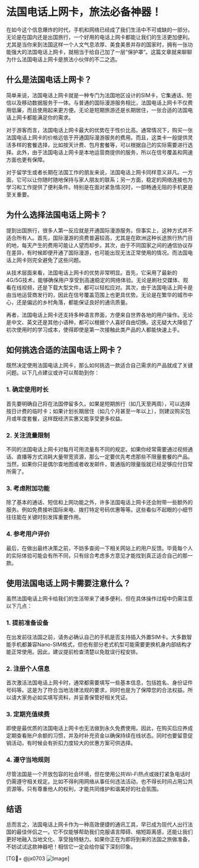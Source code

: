 # 法国电话上网卡，旅法必备神器！
在如今这个信息爆炸的时代，手机和网络已经成了我们生活中不可或缺的一部分。无论是在国内还是出国旅行，一个好用的电话上网卡都能让我们的生活更加便利。尤其是当你来到法国这样一个人文气息浓厚、美食美景并存的国家时，拥有一张功能强大的法国电话上网卡，就相当于给自己加了一层“保护罩”。这篇文章就来聊聊为什么法国电话上网卡是旅法小伙伴的不二之选。

## 什么是法国电话上网卡？
简单来说，法国电话上网卡就是一种专门为法国地区设计的SIM卡，它集通话、短信以及移动数据服务于一体。与普通的国际漫游服务相比，法国电话上网卡不仅费用低廉，而且使用起来更方便。无论是短期旅游还是长期居住，一张合适的法国电话上网卡都能满足你的需求。

对于游客而言，法国电话上网卡最大的优势在于性价比高。通常情况下，购买一张法国电话上网卡的价格远低于开通国际漫游服务的费用。而且，这类卡一般提供灵活多样的套餐选择，比如按天计费、包月套餐等，可以根据自己的实际需要进行选择。此外，由于法国电话上网卡是本地运营商提供的服务，所以在信号覆盖和网速方面也更有保障。

对于留学生或者长期在法国工作的朋友来说，法国电话上网卡同样意义非凡。一方面，它可以让你随时随地保持与家人朋友的联系；另一方面，稳定的网络连接也为学习和工作提供了便利条件。特别是在面对紧急情况时，一部畅通无阻的手机更是至关重要。

## 为什么选择法国电话上网卡？
提到出国旅行，很多人第一反应就是开通国际漫游服务。但事实上，这种方式并不适合所有人。首先，国际漫游的资费普遍较高，尤其是在欧洲这种长途旅行热门目的地，每天产生的费用可能让人望而却步。其次，由于不同国家之间的通信协议存在差异，有时候即便开通了国际漫游，也可能出现无法正常使用的情况。而法国电话上网卡则完全避免了这些问题。

从技术层面来看，法国电话上网卡的优势非常明显。首先，它采用了最新的4G/5G技术，能够确保用户享受到高速稳定的网络体验。无论是刷社交媒体、观看在线视频，还是下载大型文件，都可以轻松应对。其次，由于法国电话上网卡是由当地运营商发行的，因此在信号覆盖范围上也更具优势。无论是在繁华的城市中心，还是偏远的乡村角落，都能保证良好的通讯质量。

再者，法国电话上网卡还支持多种语言界面，方便来自世界各地的用户操作。无论是中文、英文还是其他小语种，都可以根据个人喜好自由切换。这无疑大大降低了初次使用时的学习成本，使得即使是第一次接触此类产品的人都能快速上手。

## 如何挑选合适的法国电话上网卡？
既然决定使用法国电话上网卡，那么如何挑选一款适合自己需求的产品就成了关键问题。以下几点建议或许可以帮助到你：

### 1. 确定使用时长
首先要明确自己将在法国停留多久。如果是短期旅行（如几天至两周），可以选择按日计费的临时卡；如果计划长期居住（如几个月甚至一年以上），则建议购买包月或年度套餐，这样既经济实惠又能享受更多权益。

### 2. 关注流量限制
不同的法国电话上网卡对每月可用流量有不同的规定。如果你经常需要通过视频通话、直播等方式消耗大量带宽资源，那么一定要优先考虑那些不限量套餐的产品。当然，如果你只是偶尔查地图或者收发邮件，普通版的限量版就已经足够应付日常所需了。

### 3. 考虑附加功能
除了基本的通话、短信和上网功能之外，许多法国电话上网卡还会附带一些额外的服务。例如免费接听国际来电、拨打特定号码优惠等等。这些看似不起眼的小细节往往能在关键时刻发挥重要作用。

### 4. 参考用户评价
最后，在做出最终决策之前，不妨多查阅一下相关网站上的用户反馈。毕竟每个人的实际体验可能会有所不同，只有综合考虑多方意见才能找到真正适合自己的那一款。

## 使用法国电话上网卡需要注意什么？
虽然法国电话上网卡给我们的生活带来了诸多便利，但在具体操作过程中仍需注意以下几点：

### 1. 提前准备设备
在出发前往法国之前，请务必确认自己的手机是否支持插入外置SIM卡。大多数智能手机都兼容Nano-SIM格式，但也有部分老式机型可能需要更换机身内部结构才能正常使用。因此，建议提前检查清楚以免耽误行程安排。

### 2. 注册个人信息
首次激活法国电话上网卡时，通常都需要填写一些基本信息，包括姓名、身份证件号码等。这是为了符合当地法律法规的要求，同时也是为了保障您的合法权益。所以请大家务必如实填写资料，并妥善保管好相关凭证。

### 3. 定期充值续费
即使是最优质的法国电话上网卡也无法做到永久免费使用。因此，在购买后应养成定期查看账户余额的习惯，并及时补充资金以确保持续在线状态。同时也要留意促销活动，有时候会有折扣力度较大的优惠方案可供选择。

### 4. 遵守当地规则
尽管法国是一个开放包容的社会环境，但在使用公共Wi-Fi热点或拨打紧急电话时仍需遵守相关规定。比如不得利用网络从事任何违法活动，也不得长时间占用公共资源等。只有尊重他人的权利，才能共同维护和谐美好的社会氛围。

## 结语
总而言之，法国电话上网卡作为一种高效便捷的通讯工具，早已成为现代人出行法国的最佳伴侣之一。它不仅能够帮助我们克服语言障碍、缩短距离感，还能让我们更好地融入当地文化、享受独特魅力。如果你正在为即将到来的法国之旅做准备，不妨试试这款神器吧！相信它一定会给你留下深刻印象。

[TG💪+ @jx0703 ![Image](https://github.com/user-attachments/assets/dbca1d08-cadb-493c-b0ec-ad6f7a83f270)]